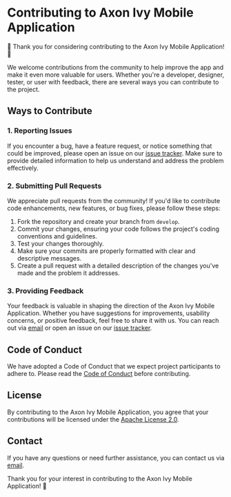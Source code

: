 # Contributing to Axon Ivy Mobile Application

🎉 Thank you for considering contributing to the Axon Ivy Mobile Application! 🎉

We welcome contributions from the community to help improve the app and make it even more valuable for users. Whether you're a developer, designer, tester, or user with feedback, there are several ways you can contribute to the project.

## Ways to Contribute

### 1. Reporting Issues

If you encounter a bug, have a feature request, or notice something that could be improved, please open an issue on our [issue tracker][issue tracker]. Make sure to provide detailed information to help us understand and address the problem effectively.

### 2. Submitting Pull Requests

We appreciate pull requests from the community! If you'd like to contribute code enhancements, new features, or bug fixes, please follow these steps:

1. Fork the repository and create your branch from `develop`.
2. Commit your changes, ensuring your code follows the project's coding conventions and guidelines.
3. Test your changes thoroughly.
4. Make sure your commits are properly formatted with clear and descriptive messages.
5. Create a pull request with a detailed description of the changes you've made and the problem it addresses.

### 3. Providing Feedback

Your feedback is valuable in shaping the direction of the Axon Ivy Mobile Application. Whether you have suggestions for improvements, usability concerns, or positive feedback, feel free to share it with us. You can reach out via [email](mailto:support@axonivy.com) or open an issue on our [issue tracker][issue tracker].

## Code of Conduct

We have adopted a Code of Conduct that we expect project participants to adhere to. Please read the [Code of Conduct](CODE_OF_CONDUCT) before contributing.

## License

By contributing to the Axon Ivy Mobile Application, you agree that your contributions will be licensed under the [Apache License 2.0](LICENSE). 

## Contact

If you have any questions or need further assistance, you can contact us via [email](mailto:support@axonivy.com).

Thank you for your interest in contributing to the Axon Ivy Mobile Application! 🚀

[issue tracker]: https://github.com/axonivy-market/mobileapp/issues